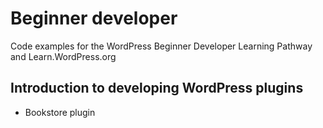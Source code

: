 # Beginner developer

Code examples for the WordPress Beginner Developer Learning Pathway and Learn.WordPress.org

## Introduction to developing WordPress plugins

- Bookstore plugin
